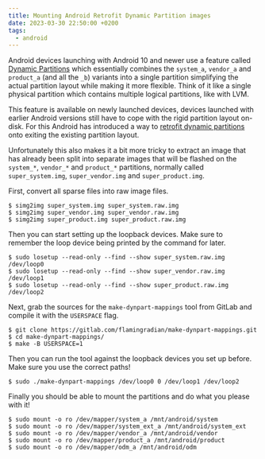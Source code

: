 ```yaml
---
title: Mounting Android Retrofit Dynamic Partition images
date: 2023-03-30 22:50:00 +0200
tags:
  - android
---
```

Android devices launching with Android 10 and newer use a feature called [Dynamic Partitions](https://source.android.com/docs/core/ota/dynamic_partitions) which essentially combines the `system_a`, `vendor_a` and `product_a` (and all the `_b`) variants into a single partition simplifying the actual partition layout while making it more flexible. Think of it like a single physical partition which contains multiple logical partitions, like with LVM.

This feature is available on newly launched devices, devices launched with earlier Android versions still have to cope with the rigid partition layout on-disk. For this Android has introduced a way to [retrofit dynamic partitions](https://source.android.com/docs/core/ota/dynamic_partitions/implement#upgrading-devices) onto exiting the existing partition layout.

Unfortunately this also makes it a bit more tricky to extract an image that has already been split into separate images that will be flashed on the `system_*`, `vendor_*` and `product_*` partitions, normally called `super_system.img`, `super_vendor.img` and `super_product.img`.

First, convert all sparse files into raw image files.
```shell
$ simg2img super_system.img super_system.raw.img
$ simg2img super_vendor.img super_vendor.raw.img
$ simg2img super_product.img super_product.raw.img
```

Then you can start setting up the loopback devices. Make sure to remember the loop device being printed by the command for later.
```shell
$ sudo losetup --read-only --find --show super_system.raw.img
/dev/loop0
$ sudo losetup --read-only --find --show super_vendor.raw.img
/dev/loop1
$ sudo losetup --read-only --find --show super_product.raw.img
/dev/loop2
```

Next, grab the sources for the `make-dynpart-mappings` tool from GitLab and compile it with the `USERSPACE` flag.
```shell
$ git clone https://gitlab.com/flamingradian/make-dynpart-mappings.git
$ cd make-dynpart-mappings/
$ make -B USERSPACE=1
```

Then you can run the tool against the loopback devices you set up before. Make sure you use the correct paths!
```shell
$ sudo ./make-dynpart-mappings /dev/loop0 0 /dev/loop1 /dev/loop2
```

Finally you should be able to mount the partitions and do what you please with it!
```shell
$ sudo mount -o ro /dev/mapper/system_a /mnt/android/system
$ sudo mount -o ro /dev/mapper/system_ext_a /mnt/android/system_ext
$ sudo mount -o ro /dev/mapper/vendor_a /mnt/android/vendor
$ sudo mount -o ro /dev/mapper/product_a /mnt/android/product
$ sudo mount -o ro /dev/mapper/odm_a /mnt/android/odm
```
